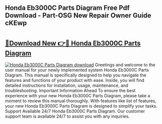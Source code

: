 ## Honda Eb3000C Parts Diagram Free Pdf Download - Part-OSG New Repair Owner Guide cKEwp

# <h2><a href="http://dfpr6iw.blite.top/?on=Honda+Eb3000C+Parts+Diagram">🔗Download New 👉🔴 Honda Eb3000C Parts Diagram</a></h2>

[![Honda Eb3000C Parts Diagram download](https://i.imgur.com/lujVjoI.png)](http://dfpr6iw.blite.top/?on=Honda+Eb3000C+Parts+Diagram)
Greetings and welcome to the user manual for your newly implemented system Honda Eb3000C Parts Diagram. This manual is specifically designed to help you navigate the features and functions of your product with ease. Inside, you will find detailed instructions for installation, usage, maintenance, and troubleshooting. Important Information Ahead To ensure the best experience with your new Honda Eb3000C Parts Diagram, please take a moment to review this manual thoroughly. With features like list of features, your new Honda Eb3000C Parts Diagram is designed to simplify your tasks. Support Available 24/7 Honda Eb3000C Parts Diagram. Our customer support team is available 24/7 to assist you with any inquiries.
